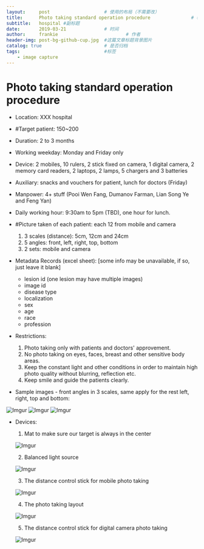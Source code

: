 ```yaml
---
layout:     post   				    # 使用的布局（不需要改）
title:      Photo taking standard operation procedure 				# 标题
subtitle:   hospital #副标题
date:       2019-03-21 				# 时间
author:     frankie 						# 作者
header-img: post-bg-github-cup.jpg 	#这篇文章标题背景图片
catalog: true 						# 是否归档
tags:								#标签
    - image capture
---
```



# Photo taking standard operation procedure

* Location: XXX hospital

* #Target patient: 150~200

* Duration: 2 to 3 months

* Working weekday: Monday and Friday only

* Device: 2 mobiles, 10 rulers, 2 stick fixed on camera, 1 digital camera, 2 memory card readers, 2 laptops, 2 lamps, 5 chargers and 3 batteries

* Auxiliary: snacks and vouchers for patient, lunch for doctors (Friday)

* Manpower: 4+ stuff (Pooi Wen Fang, Dumanov Farman, Lian Song Ye and Feng Yan)

* Daily working hour: 9:30am to 5pm (TBD), one hour for lunch.

* #Picture taken of each patient: each 12 from mobile and camera
  1. 3 scales (distance):  5cm, 12cm and 24cm
  2. 5 angles: front, left, right, top, bottom
  3. 2 sets: mobile and camera

* Metadata Records (excel sheet): [some info may be unavailable, if so, just leave it blank]
  * lesion id (one lesion may have multiple images)
  * image id
  * disease type
  * localization
  * sex
  * age
  * race
  * profession

* Restrictions:
  1. Photo taking only with patients and doctors' approvement.
  2. No photo taking on eyes, faces, breast and other sensitive body areas.
  3. Keep the constant light and other conditions in order to maintain high photo quality without blurring, reflection etc.
  4. Keep smile and guide the patients clearly.

* Sample images - front angles in 3 scales, same apply for the rest left, right, top and bottom:

![Imgur](https://i.imgur.com/fHbY96j.jpg)
![Imgur](https://i.imgur.com/oTFUaOp.jpg)
![Imgur](https://i.imgur.com/5ceJSkI.jpg)

* Devices:
  1. Mat to make sure our target is always in the center

  ![Imgur](https://i.imgur.com/QyKir3P.png)

  2. Balanced light source

    ![Imgur](https://i.imgur.com/gZn4DgV.png)

  3. The distance control stick for mobile photo taking

    ![Imgur](https://i.imgur.com/1904sKE.png)

  4. The photo taking layout

    ![Imgur](https://i.imgur.com/WjBXBlU.png)

  5. The distance control stick for digital camera photo taking

    ![Imgur](https://i.imgur.com/JdceXay.png)
